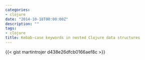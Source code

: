 ```yaml
---
categories:
- clojure
date: "2014-10-18T00:00:00Z"
description: ""
tags:
- clojure
title: Kebab-case keywords in nested Clojure data structures
---
```


{{< gist martintrojer d438e26dfcb0166aef8c >}}

<script src="https://gist.github.com/martintrojer/d438e26dfcb0166aef8c.js"> </script>
